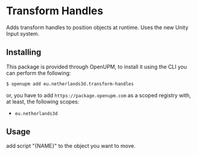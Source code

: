 # Transform Handles

Adds transform handles to position objects at runtime. Uses the new Unity Input system.

## Installing

This package is provided through OpenUPM, to install it using the CLI you can perform the following:

```bash
$ openupm add eu.netherlands3d.transform-handles
```

or, you have to add `https://package.openupm.com` as a scoped registry with, at least, the following scopes:

- `eu.netherlands3d`

## Usage

add script "{NAME}" to the object you want to move.